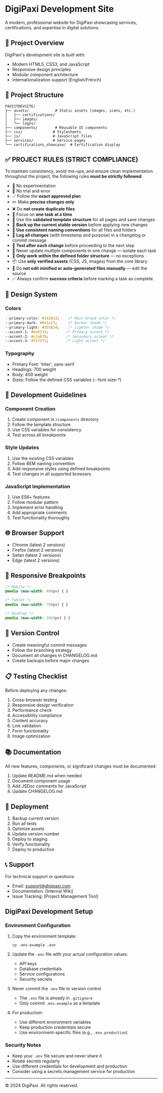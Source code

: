 # DigiPaxi Development Site

A modern, professional website for DigiPaxi showcasing services, certifications, and expertise in digital solutions.

## 🎯 Project Overview

DigiPaxi's development site is built with:
- Modern HTML5, CSS3, and JavaScript
- Responsive design principles
- Modular component architecture
- Internationalization support (English/French)

## 📁 Project Structure

```
PAXIITDEVSITE/
├── assets/            # Static assets (images, icons, etc.)
│   ├── certifications/
│   ├── images/
│   └── logos/
├── components/        # Reusable UI components
├── css/              # Stylesheets
├── js/               # JavaScript files
├── services/         # Service pages
└── certifications_showcase/  # Certification display
```

## ✅ PROJECT RULES (STRICT COMPLIANCE)

To maintain consistency, avoid mix-ups, and ensure clean implementation throughout the project, the following rules **must be strictly followed**:

- 🚫 No experimentation  
- 🚫 No trial and error  
- ✅ Follow the **exact approved plan**  
- ✏️ Make **precise changes only**  
- ❌ Do **not create duplicate files**  
- 🔁 Focus on **one task at a time**  
- 🧩 Use the **validated template structure** for all pages and save changes  
- 💾 **Back up the current stable version** before applying new changes  
- 📁 **Use consistent naming conventions** for all files and folders  
- 📝 **Log all changes** (with timestamp and purpose) in a changelog or commit message  
- 🧪 **Test after each change** before proceeding to the next step  
- 📐 Never update multiple components in one change — isolate each task  
- 📂 **Only work within the defined folder structure** — no exceptions  
- 📦 Use **only verified assets** (CSS, JS, images) from the core library  
- 🔧 Do **not edit minified or auto-generated files manually** — edit the source  
- ✅ Always confirm **success criteria** before marking a task as complete

## 🎨 Design System

### Colors
```css
--primary-color: #14281d;    /* Main brand color */
--primary-dark: #0d1a13;     /* Darker shade */
--primary-light: #355834;    /* Lighter shade */
--accent-1: #6e633d;        /* Primary accent */
--accent-2: #c2a878;        /* Secondary accent */
--accent-3: #f1f5f2;        /* Light accent */
```

### Typography
- Primary Font: 'Inter', sans-serif
- Headings: 700 weight
- Body: 400 weight
- Sizes: Follow the defined CSS variables (--font-size-*)

## 🔧 Development Guidelines

### Component Creation
1. Create component in `/components` directory
2. Follow the template structure
3. Use CSS variables for consistency
4. Test across all breakpoints

### Style Updates
1. Use the existing CSS variables
2. Follow BEM naming convention
3. Add responsive styles using defined breakpoints
4. Test changes in all supported browsers

### JavaScript Implementation
1. Use ES6+ features
2. Follow modular pattern
3. Implement error handling
4. Add appropriate comments
5. Test functionality thoroughly

## 🌐 Browser Support

- Chrome (latest 2 versions)
- Firefox (latest 2 versions)
- Safari (latest 2 versions)
- Edge (latest 2 versions)

## 📱 Responsive Breakpoints

```css
/* Mobile */
@media (max-width: 480px) { }

/* Tablet */
@media (max-width: 768px) { }

/* Desktop */
@media (max-width: 1024px) { }
```

## 🔄 Version Control

- Create meaningful commit messages
- Follow the branching strategy
- Document all changes in CHANGELOG.md
- Create backups before major changes

## 📋 Testing Checklist

Before deploying any changes:
1. Cross-browser testing
2. Responsive design verification
3. Performance check
4. Accessibility compliance
5. Content accuracy
6. Link validation
7. Form functionality
8. Image optimization

## 📚 Documentation

All new features, components, or significant changes must be documented:
1. Update README.md when needed
2. Document component usage
3. Add JSDoc comments for JavaScript
4. Update CHANGELOG.md

## 🚀 Deployment

1. Backup current version
2. Run all tests
3. Optimize assets
4. Update version number
5. Deploy to staging
6. Verify functionality
7. Deploy to production

## 📞 Support

For technical support or questions:
- Email: support@digipaxi.com
- Documentation: [Internal Wiki]
- Issue Tracking: [Project Management Tool]

## DigiPaxi Development Setup

### Environment Configuration

1. Copy the environment template:
   ```bash
   cp .env.example .env
   ```

2. Update the `.env` file with your actual configuration values:
   - API keys
   - Database credentials
   - Service configurations
   - Security secrets

3. Never commit the `.env` file to version control
   - The `.env` file is already in `.gitignore`
   - Only commit `.env.example` as a template

4. For production:
   - Use different environment variables
   - Keep production credentials secure
   - Use environment-specific files (e.g., `.env.production`)

### Security Notes

- Keep your `.env` file secure and never share it
- Rotate secrets regularly
- Use different credentials for development and production
- Consider using a secrets management service for production

---

© 2024 DigiPaxi. All rights reserved. 